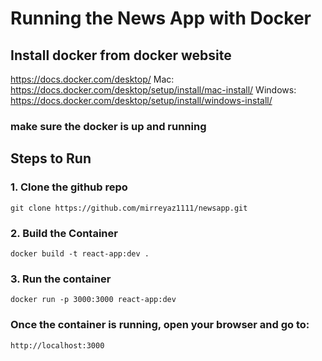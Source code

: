 # Running the News App with Docker

## Install docker from docker website

https://docs.docker.com/desktop/
Mac: https://docs.docker.com/desktop/setup/install/mac-install/
Windows: https://docs.docker.com/desktop/setup/install/windows-install/


### make sure the docker is up and running

## Steps to Run

### 1. Clone the github repo

`git clone https://github.com/mirreyaz1111/newsapp.git`

### 2. Build the Container

`docker build -t react-app:dev .`

### 3. Run the container

`docker run -p 3000:3000 react-app:dev`

### Once the container is running, open your browser and go to:

`http://localhost:3000`